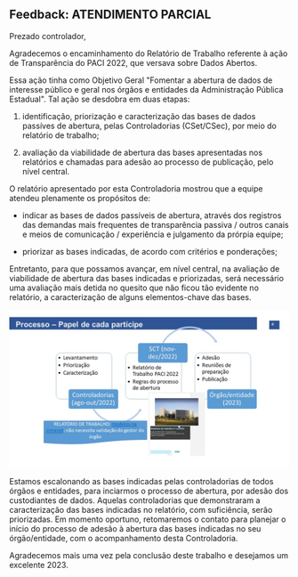 ## Feedback: ATENDIMENTO PARCIAL

Prezado controlador,

Agradecemos o encaminhamento do Relatório de Trabalho referente à ação de Transparência do PACI 2022, que versava sobre Dados Abertos. 

Essa ação tinha como Objetivo Geral "Fomentar a abertura de dados de interesse público e geral nos órgãos e entidades da Administração Pública Estadual". Tal ação se desdobra em duas etapas:

1. identificação, priorização e caracterização das bases de dados passíves de abertura, pelas Controladorias (CSet/CSec), por meio do relatório de trabalho;

2. avaliação da viabilidade de abertura das bases apresentadas nos relatórios e chamadas para adesão ao processo de publicação, pelo nível central. 

O relatório apresentado por esta Controladoria mostrou que a equipe atendeu plenamente os propósitos de:

- indicar as bases de dados passíveis de abertura, através dos registros das demandas mais frequentes de transparência passiva / outros canais e meios de comunicação / experiência e julgamento da prórpia equipe;

- priorizar as bases indicadas, de acordo com critérios e ponderações;

Entretanto, para que possamos avançar, em nível central, na avaliação de viabilidade de abertura das bases indicadas e priorizadas, será necessário uma avaliação mais detida no quesito que não ficou tão evidente no relatório, a caracterização de alguns elementos-chave das bases.

![](assets/images/etapas/Slide4.JPG)

Estamos escalonando as bases indicadas pelas controladorias de todos órgãos e entidades, para inciarmos o processo de abertura, por adesão dos custodiantes de dados. Aquelas controladorias que demonstraram a caracterização das bases indicadas no relatório, com suficiência, serão priorizadas. Em momento oportuno, retomaremos o contato para planejar o início do processo de adesão à abertura das bases indicadas no seu órgão/entidade, com o acompanhamento desta Controladoria. 

Agradecemos mais uma vez pela conclusão deste trabalho e desejamos um excelente 2023.

